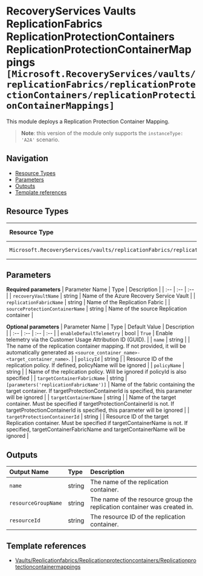 # RecoveryServices Vaults ReplicationFabrics ReplicationProtectionContainers ReplicationProtectionContainerMappings `[Microsoft.RecoveryServices/vaults/replicationFabrics/replicationProtectionContainers/replicationProtectionContainerMappings]`

This module deploys a Replication Protection Container Mapping.

> **Note**: this version of the module only supports the `instanceType: 'A2A'` scenario.

## Navigation

- [Resource Types](#Resource-Types)
- [Parameters](#Parameters)
- [Outputs](#Outputs)
- [Template references](#Template-references)

## Resource Types

| Resource Type | API Version |
| :-- | :-- |
| `Microsoft.RecoveryServices/vaults/replicationFabrics/replicationProtectionContainers/replicationProtectionContainerMappings` | 2021-12-01 |

## Parameters

**Required parameters**
| Parameter Name | Type | Description |
| :-- | :-- | :-- |
| `recoveryVaultName` | string | Name of the Azure Recovery Service Vault |
| `replicationFabricName` | string | Name of the Replication Fabric |
| `sourceProtectionContainerName` | string | Name of the source Replication container |

**Optional parameters**
| Parameter Name | Type | Default Value | Description |
| :-- | :-- | :-- | :-- |
| `enableDefaultTelemetry` | bool | `True` | Enable telemetry via the Customer Usage Attribution ID (GUID). |
| `name` | string |  | The name of the replication container mapping. If not provided, it will be automatically generated as `<source_container_name>-<target_container_name>`. |
| `policyId` | string |  | Resource ID of the replication policy. If defined, policyName will be ignored |
| `policyName` | string |  | Name of the replication policy. Will be ignored if policyId is also specified |
| `targetContainerFabricName` | string | `[parameters('replicationFabricName')]` | Name of the fabric containing the target container. If targetProtectionContainerId is specified, this parameter will be ignored |
| `targetContainerName` | string |  | Name of the target container. Must be specified if targetProtectionContainerId is not. If targetProtectionContainerId is specified, this parameter will be ignored |
| `targetProtectionContainerId` | string |  | Resource ID of the target Replication container. Must be specified if targetContainerName is not. If specified, targetContainerFabricName and targetContainerName will be ignored |


## Outputs

| Output Name | Type | Description |
| :-- | :-- | :-- |
| `name` | string | The name of the replication container. |
| `resourceGroupName` | string | The name of the resource group the replication container was created in. |
| `resourceId` | string | The resource ID of the replication container. |

## Template references

- [Vaults/Replicationfabrics/Replicationprotectioncontainers/Replicationprotectioncontainermappings](https://docs.microsoft.com/en-us/azure/templates/Microsoft.RecoveryServices/2021-12-01/vaults/replicationFabrics/replicationProtectionContainers/replicationProtectionContainerMappings)
